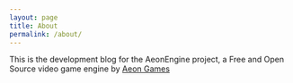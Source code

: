 ```yaml
---
layout: page
title: About
permalink: /about/
---
```


This is the development blog for the AeonEngine project, a Free and Open Source video game engine by [Aeon Games](http://www.aeongames.com)
